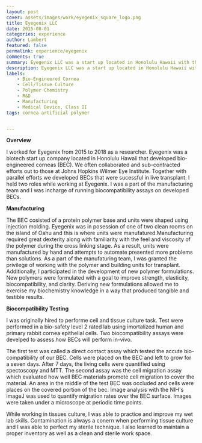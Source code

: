 ```yaml
---
layout: post
cover: assets/images/work/eyegenix_square_logo.png
title: Eyegenix LLC
date: 2015-08-01
categories: experience
author: Lambert
featured: false
permalink: experience/eyegenix
comments: true
summary: Eyegenix LLC was a start up located in Honolulu Hawaii with the mission to cure corneal blindness. The cornea is the most transplanted organ worldwide and at Eyegenix we developed a bio-synthetic transplantable cornea.  Our class II medical device's advantage over donor corneas in that host versus graft interactions were non-issue.  
description: Eyegenix LLC was a start up located in Honolulu Hawaii with the mission to cure corneal blindness. The cornea is the most transplanted organ worldwide and at Eyegenix we developed a bio-synthetic transplantable cornea.  Our class II medical device's advantage over donor corneas in that host versus graft interactions were non-issue.  
labels:
    - Bio-Engineered Cornea
    - Cell/Tissue Culture 
    - Polymer Chemistry
    - R&D
    - Manufacturing
    - Medical Device, Class II
tags: cornea artificial polymer 


---
```


**Overview**

I worked for Eyegenix from 2015 to 2018 as a researcher.  Eyegenix was a biotech
start up company located in Honolulu Hawaii that developed bio-engineered
corneas (BEC).  We often collaborated and sub-contracted efforts out to those at
Johns Hopkins  Wilmer Eye Institute.  Together with parallel efforts we
developed BECs that were sucessful in live transplant.  I held two roles while
working at Eyegenix.  I was a part of the manufacturing team and I was incharge
of running biocompatibility assays on developed BECs.

**Manufacturing**

The BEC cosisted of a protein polymer base and units were shaped using injection
molding.  Eyegenix was in posession of one of two clean rooms on the island of
Oahu and this is where units were manufatured.Manufacturing required great
dexterity along with familiarity with the feel and viscosity of the polymer
during the cross linking stage.  As a result, units were manufactured by hand
and attempts to automate presented more problems than solutions. As a part of
the manufaturing team, I was granted the privilege of working with the polymer
and building units for transplant. Additionally, I participated in the
development of new polymer formulations.  New polymers were formulated with a
goal to improve strength, elasticity, biocompatibility, and clarity.  Deriving
new formulations allowed me to exercise my biochemistry knowledge in a way that
produced tangible and testible results.

**Biocompatibility Testing** 

I was originally hired to performe cell and tissue culture task.  Test were
performed in a bio-safety level 2 rated lab using imortalized human and primary
rabbit cornea epithelial cells. Two biocompatibility assays were develped to
assess how BECs will perform in-vivo.  

The first test was called a direct contact assay which tested the accute
bio-compatibility of our BEC.  Cells were placed on the BEC and left to grow for
a seven days.  After 7 days, the living cells were quantified using spectoscopy
and MTT.  The second assay was the cell migration assay which evaluated how well
BEC materials promote cell migration to cover the material.  An area in the
middle of the test BEC was occluded and cells were places on the covered portion
of the bec.  Image analysis with the NIH's imageJ was used to quantify migration
rates over the BEC surface.  Images were taken under a microscope at periodic
time points.

While working in tissues culture, I was able to practice and improve my wet lab
skills.  Contamination is always a conern when performing tissue culture and I
was able to perfect my sterile technique.  I also learned to maintain a proper
inventory as well as a clean and sterile work space.

